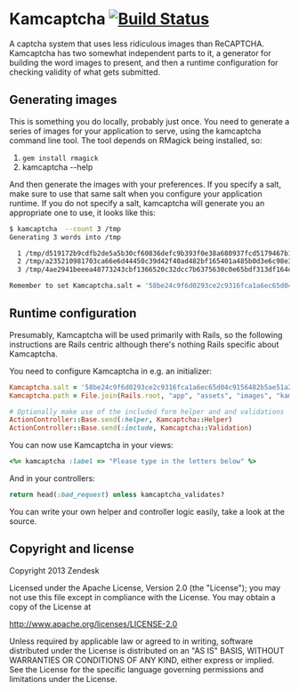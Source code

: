 # Kamcaptcha [![Build Status](https://secure.travis-ci.org/zendesk/kamcaptcha.png)](http://travis-ci.org/zendesk/kamcaptcha)

A captcha system that uses less ridiculous images than ReCAPTCHA. Kamcaptcha has two somewhat independent parts to it, a generator for building the word images to present, and then a runtime configuration for checking validity of what gets submitted.

## Generating images

This is something you do locally, probably just once. You need to generate a series of images for your application to serve, using the kamcaptcha command line tool. The tool depends on RMagick being installed, so:

1. `gem install rmagick`
2. kamcaptcha --help

And then generate the images with your preferences. If you specify a salt, make sure to use that same salt when you configure your application runtime. If you do not specify a salt, kamcaptcha will generate you an appropriate one to use, it looks like this:

```sh
$ kamcaptcha  --count 3 /tmp
Generating 3 words into /tmp

  1 /tmp/d519172b9cdfb2de5a5b30cf60836defc9b393f0e38a680937fcd5179467b191.png
  2 /tmp/a235210981703ca66e6d44450c39d42f40ad482bf165401a485b0d3e6c98e3e8.png
  3 /tmp/4ae2941beeea48773243cbf1366520c32dcc7b6375630c0e65bdf313df164ddc.png

Remember to set Kamcaptcha.salt = '58be24c9f6d0293ce2c9316fca1a6ec65d04c9156482b5ae51a267e022ba5a5c' in your application
```

## Runtime configuration

Presumably, Kamcaptcha will be used primarily with Rails, so the following instructions are Rails centric although there's nothing Rails specific about Kamcaptcha.

You need to configure Kamcaptcha in e.g. an initializer:

```ruby
Kamcaptcha.salt = '58be24c9f6d0293ce2c9316fca1a6ec65d04c9156482b5ae51a267e022ba5a5c'
Kamcaptcha.path = File.join(Rails.root, "app", "assets", "images", "kampcaptcha")

# Optionally make use of the included form helper and and validations
ActionController::Base.send(:helper, Kamcaptcha::Helper)
ActionController::Base.send(:include, Kamcaptcha::Validation)
```

You can now use Kamcaptcha in your views:

```ruby
<%= kamcaptcha :label => "Please type in the letters below" %>
```

And in your controllers:

```ruby
return head(:bad_request) unless kamcaptcha_validates?
```

You can write your own helper and controller logic easily, take a look at the source.

## Copyright and license

Copyright 2013 Zendesk

Licensed under the Apache License, Version 2.0 (the "License"); you may not use this file except in compliance with the License.
You may obtain a copy of the License at

http://www.apache.org/licenses/LICENSE-2.0

Unless required by applicable law or agreed to in writing, software distributed under the License is distributed on an "AS IS" BASIS, WITHOUT WARRANTIES OR CONDITIONS OF ANY KIND, either express or implied. See the License for the specific language governing permissions and limitations under the License.
